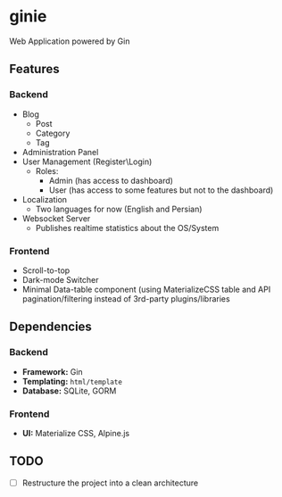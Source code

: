 # ginie

Web Application powered by Gin

## Features
### Backend
- Blog
    - Post
    - Category
    - Tag
- Administration Panel
- User Management (Register\Login)
    - Roles:
        - Admin (has access to dashboard)
        - User (has access to some features but not to the dashboard)
- Localization
    - Two languages for now (English and Persian)
- Websocket Server
    - Publishes realtime statistics about the OS/System

### Frontend
- Scroll-to-top
- Dark-mode Switcher
- Minimal Data-table component (using MaterializeCSS table and API
  pagination/filtering instead of 3rd-party plugins/libraries

## Dependencies
### Backend
- **Framework:** Gin
- **Templating:** `html/template`
- **Database:** SQLite, GORM

### Frontend
- **UI:** Materialize CSS, Alpine.js


## TODO

- [ ] Restructure the project into a clean architecture
